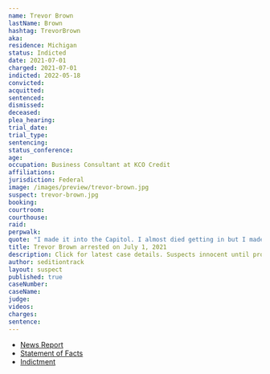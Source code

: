 ```yaml
---
name: Trevor Brown
lastName: Brown
hashtag: TrevorBrown
aka:
residence: Michigan
status: Indicted
date: 2021-07-01
charged: 2021-07-01
indicted: 2022-05-18
convicted:
acquitted:
sentenced:
dismissed:
deceased:
plea_hearing:
trial_date:
trial_type:
sentencing:
status_conference:
age:
occupation: Business Consultant at KCO Credit
affiliations:
jurisdiction: Federal
image: /images/preview/trevor-brown.jpg
suspect: trevor-brown.jpg
booking:
courtroom:
courthouse:
raid:
perpwalk:
quote: "I made it into the Capitol. I almost died getting in but I made it."
title: Trevor Brown arrested on July 1, 2021
description: Click for latest case details. Suspects innocent until proven guilty.
author: seditiontrack
layout: suspect
published: true
caseNumber: 
caseName:
judge:
videos:
charges:
sentence:
---
```

- [News Report](https://www.detroitnews.com/story/news/local/detroit-city/2021/07/02/feds-bust-michigan-man-u-s-capitol-siege-crackdown-continues/7839249002/)
- [Statement of Facts](https://www.justice.gov/usao-dc/case-multi-defendant/file/1408656/download)
- [Indictment](https://extremism.gwu.edu/sites/g/files/zaxdzs2191/f/Trevor%20Brown%20Indictment.pdf)
